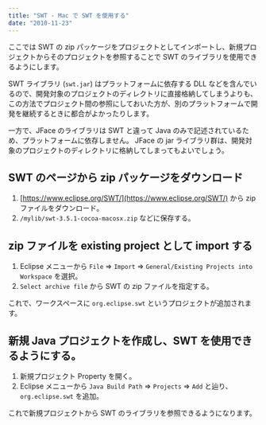 ```yaml
---
title: "SWT - Mac で SWT を使用する"
date: "2010-11-23"
---
```


ここでは SWT の zip パッケージをプロジェクトとしてインポートし、新規プロジェクトからそのプロジェクトを参照することで SWT のライブラリを使用できるようにします。

SWT ライブラリ (`swt.jar`) はプラットフォームに依存する DLL などを含んでいるので、開発対象のプロジェクトのディレクトリに直接格納してしまうよりも、この方法でプロジェクト間の参照にしておいた方が、別のプラットフォームで開発を継続するときに都合がよかったりします。

一方で、JFace のライブラリは SWT と違って Java のみで記述されているため、プラットフォームに依存しません。
JFace の jar ライブラリ群は、開発対象のプロジェクトのディレクトリに格納してしまってもよいでしょう。

SWT のページから zip パッケージをダウンロード
----

1. [https://www.eclipse.org/SWT/](https://www.eclipse.org/SWT/) から zip ファイルをダウンロード。
2. `/mylib/swt-3.5.1-cocoa-macosx.zip` などに保存する。

zip ファイルを existing project として import する
----

1. Eclipse メニューから `File` => `Import` => `General/Existing Projects into Workspace` を選択。
2. `Select archive file` から SWT の zip ファイルを指定する。

これで、ワークスペースに `org.eclipse.swt` というプロジェクトが追加されます。

新規 Java プロジェクトを作成し、SWT を使用できるようにする。
----

1. 新規プロジェクト Property を開く。
2. Eclipse メニューから `Java Build Path` => `Projects` => `Add` と辿り、`org.eclipse.swt` を追加。

これで新規プロジェクトから SWT のライブラリを参照できるようになります。

